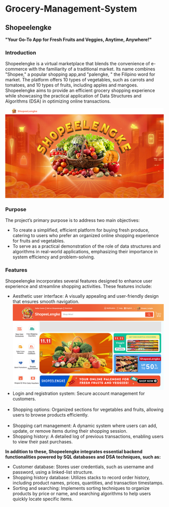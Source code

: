 # Grocery-Management-System

## Shopeelengke
<strong>"Your Go-To App for Fresh Fruits and Veggies, Anytime, Anywhere!"</strong>

### Introduction
Shopeelengke is a virtual marketplace that blends the convenience of e-commerce with the familiarity of a traditional market. Its name combines "Shopee," a popular shopping app,and "palengke, " the Filipino word for market. The platform offers 10 types of vegetables, such as carrots and tomatoes, and 10 types of fruits, including apples and mangoes. Shopeelengke aims to provide an efficient grocery shopping experience while showcasing the practical application of Data Structures and Algorithms (DSA) in optimizing online transactions.

<div align="center">
  <img src="images/first_page.png" /> 
</div>

### Purpose
The project’s primary purpose is to address two main objectives:
<ul>
  <li>
    To create a simplified, efficient platform for buying fresh produce, catering to
users who prefer an organized online shopping experience for fruits and
vegetables.
  </li>
  <li>
    To serve as a practical demonstration of the role of data structures and
algorithms in real-world applications, emphasizing their importance in
system efficiency and problem-solving.
  </li>
</ul>



### Features
Shopeelengke incorporates several features designed to enhance user experience
and streamline shopping activities. These features include:

<ul>
  <li>
    Aesthetic user interface: A visually appealing and user-friendly design that
ensures smooth navigation.
  </li>
  <img src="images/welcome_page.png" />
  <li>Login and registration system: Secure account management for
customers.
  </li>
  <img src="" />
  <li>
    Shopping options: Organized sections for vegetables and fruits, allowing
users to browse products efficiently.
  </li>
  <img src="" />
  <li>
    Shopping cart management: A dynamic system where users can add,
update, or remove items during their shopping session.
  </li>
  <li>
    Shopping history: A detailed log of previous transactions, enabling users to
view their past purchases.
  </li>
</ul>

<strong>In addition to these, Shopeelengke integrates essential backend functionalities
powered by SQL databases and DSA techniques, such as: </strong>
<ul>
  <li>Customer database: Stores user credentials, such as username and
password, using a linked-list structure.
  </li>
  <li>
    Shopping history database: Utilizes stacks to record order history, including
product names, prices, quantities, and transaction timestamps.
  </li>
  <li>
    Sorting and searching: Implements sorting techniques to organize products
by price or name, and searching algorithms to help users quickly locate
specific items.
  </li>
</ul>
